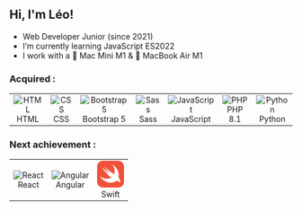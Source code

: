 <h2> Hi, I'm Léo!</h2> 

- Web Developer Junior (since 2021)<br>
- I’m currently learning JavaScript ES2022<br>
- I work with a  Mac Mini M1 &  MacBook Air M1<br>

<h3>Acquired :</h3>
<table style="width=100%">
  <tr>
    <td align="center" width="auto">
        <img src="https://upload.wikimedia.org/wikipedia/commons/thumb/8/80/HTML5_logo_resized.svg/1200px-HTML5_logo_resized.svg.png" width="48" height="" alt="HTML" />
      <br>HTML
    </td>
    <td align="center" width="auto">
        <img src="https://upload.wikimedia.org/wikipedia/commons/thumb/d/d5/CSS3_logo_and_wordmark.svg/1452px-CSS3_logo_and_wordmark.svg.png" width="48" height="" alt="CSS" />
      <br>CSS
    </td>
    <td align="center" width="auto">
        <img src="https://upload.wikimedia.org/wikipedia/commons/thumb/b/b2/Bootstrap_logo.svg/512px-Bootstrap_logo.svg.png" width="48" height="" alt="Bootstrap 5"/>
      </a>
      <br>Bootstrap 5
    </td>
    <td align="center" width="auto">
        <img src="https://upload.wikimedia.org/wikipedia/commons/thumb/9/96/Sass_Logo_Color.svg/1280px-Sass_Logo_Color.svg.png" width="48" height="" alt="Sass" />
      <br>Sass
    </td>
    <td align="center" width="auto">
        <img src="https://upload.wikimedia.org/wikipedia/commons/thumb/6/6a/JavaScript-logo.png/600px-JavaScript-logo.png" width="48" height="48" alt="JavaScript" />
      <br>JavaScript
    </td>
    <td align="center" width="auto">
    <img src="https://upload.wikimedia.org/wikipedia/commons/thumb/3/31/Webysther_20160423_-_Elephpant.svg/2880px-Webysther_20160423_-_Elephpant.svg.png" width="48" height="" alt="PHP" />
      <br>PHP 8.1
    </td>
    <td align="center" width="auto">
        <img src="https://upload.wikimedia.org/wikipedia/commons/thumb/c/c3/Python-logo-notext.svg/640px-Python-logo-notext.svg.png" width="48" height="" alt="Python" />
      <br>Python
    </td>
  </tr>
  <tr>
  </tr>
</table>

<h3>Next achievement :</h3>
<table>
  <tr>
    <td align="center" width="auto">
        <img src="https://upload.wikimedia.org/wikipedia/commons/thumb/a/a7/React-icon.svg/langfr-2560px-React-icon.svg.png" width="48" height="" alt="React" />
      <br>React
    </td>
       <td align="center" width="auto">
        <img src="https://upload.wikimedia.org/wikipedia/commons/thumb/c/cf/Angular_full_color_logo.svg/langfr-2560px-Angular_full_color_logo.svg.png" width="48" height="48" alt="Angular" />
      <br>Angular
    </td>
        <td align="center" width="auto">
        <img src="https://github.com/LeoL456/LeoL456/blob/main/Swift_logo_color.svg" width="48" height="" alt="Swift" />
      <br>Swift
    </td>
  </tr>
  <tr>
  </tr>
</table>

<!---
LeoL456/LeoL456 is a ✨ special ✨ repository because its `README.md` (this file) appears on your GitHub profile.
You can click the Preview link to take a look at your changes.
--->
